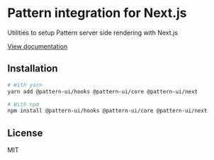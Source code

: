 # Pattern integration for Next.js

Utilities to setup Pattern server side rendering with Next.js

[View documentation](https://pattern-ui.design/)

## Installation

```sh
# With yarn
yarn add @pattern-ui/hooks @pattern-ui/core @pattern-ui/next

# With npm
npm install @pattern-ui/hooks @pattern-ui/core @pattern-ui/next
```

## License

MIT

